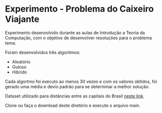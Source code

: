 # Experimento - Problema do Caixeiro Viajante

Experimento desenvolvido durante as aulas de Introdução a Teoria da Computação, com o objetivo de desenvolver resoluções para o problema tema.

Foram desenvolvidos três algoritmos:

- Aleatório
- Guloso
- Híbrido

Cada algortmo foi executo ao menos 30 vezes e com os valores obtidos, foi gerado uma média e devio padrão para se determinar a melhor solução.

Dataset utilizado para distâncias entre as capitais do Brasil [neste link](http://www.itatrans.com.br/distancia.html).

Clone ou faça o download deste diretório e execute o arquivo main.
